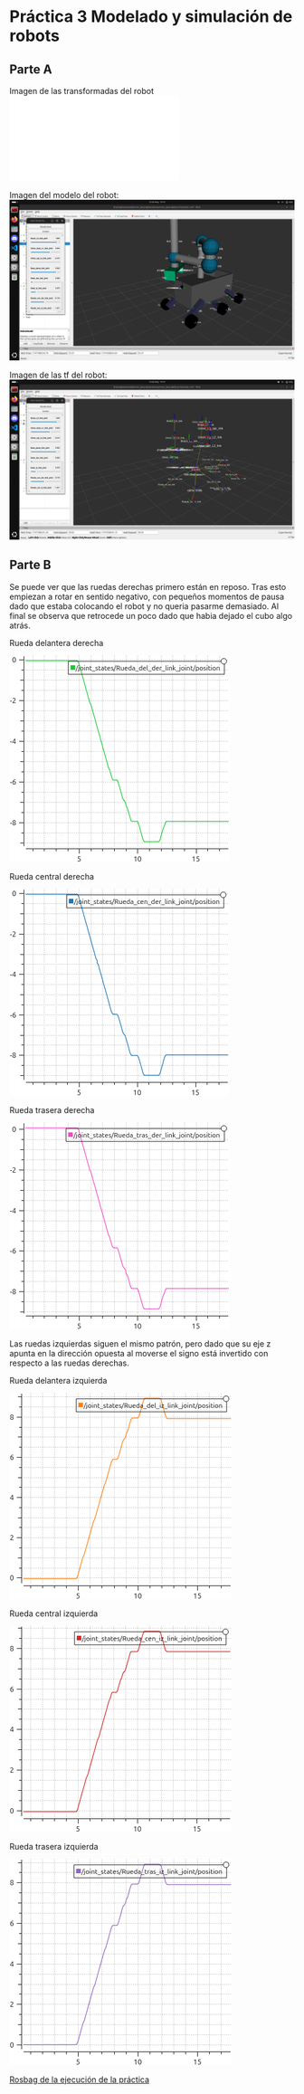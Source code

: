 # Práctica 3 Modelado y simulación de robots


## Parte A

Imagen de las transformadas del robot
![tf_tree](data/rover_frames.pdf)


Imagen del modelo del robot:
![rover_model](data/rover_model.png)


Imagen de las tf del robot:
![rover_tf](data/rover_tfs.png)

## Parte B

Se puede ver que las ruedas derechas primero están en reposo. Tras esto empiezan a rotar en sentido negativo, con pequeños momentos de pausa dado que estaba colocando el robot y no queria pasarme demasiado. Al final se observa que retrocede un poco dado que habia dejado el cubo algo atrás.

Rueda delantera derecha

![del_der](data/plot_del_der.png)

Rueda central derecha

![del_der](data/plot_cen_der.png)

Rueda trasera derecha

![del_der](data/plot_tras_der.png)

Las ruedas izquierdas siguen el mismo patrón, pero dado que su eje z apunta en la dirección opuesta al moverse el signo está invertido con respecto a las ruedas derechas.

Rueda delantera izquierda

![del_der](data/plot_del_iz.png)

Rueda central izquierda

![del_der](data/plot_cen_iz.png)

Rueda trasera izquierda

![del_der](data/plot_tras_iz.png)


[Rosbag de la ejecución de la práctica](https://urjc-my.sharepoint.com/:f:/g/personal/d_lopezm_2022_alumnos_urjc_es/ErMHlDa3HJNNtZf15pczcjMBOtxUywlsjJ3Jw8LkqS-MvA?e=a9YT0R)
